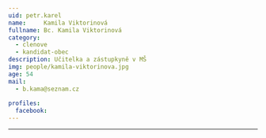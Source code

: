 ```yaml
---
uid: petr.karel
name:     Kamila Viktorinová
fullname: Bc. Kamila Viktorinová
category:
  - clenove
  - kandidat-obec
description: Učitelka a zástupkyně v MŠ
img: people/kamila-viktorinova.jpg
age: 54
mail:
  - b.kama@seznam.cz
 
profiles:
  facebook: 
---
```




---